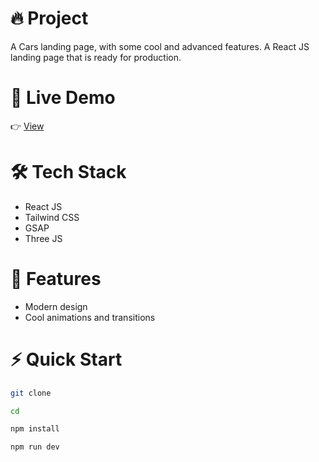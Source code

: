 # 🔥 Project

A Cars landing page, with some cool and advanced features. A React JS landing page that is ready for production.

# 🔗 Live Demo

👉 [View]()

# 🛠️ Tech Stack
- React JS
- Tailwind CSS
- GSAP
- Three JS

# 💎 Features
- Modern design
- Cool animations and transitions

# ⚡ Quick Start

```bash
git clone

cd

npm install

npm run dev
```
